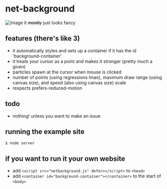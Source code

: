# net-background
![image](https://github.com/Saturn-VI/netbackground/assets/112597058/ffb4d0a9-8486-4789-9b8a-7370c98114fa)
it ~~mostly~~ just looks fancy
## features (there's like 3)
- it automatically styles and sets up a container if it has the id 'background-container'
- it treats your cursor as a point and makes it stronger (pretty much a given)
- particles spawn at the cursor when mouse is clicked
- number of points (using regressions lmao), maximum draw range (using canvas size), and speed (also using canvas size) scale
- respects prefers-reduced-motion

## todo
- nothing! unless you want to make an issue

## running the example site
```
$ node server
```

## if you want to run it your own website
- add `<script src="netbackground.js" defer></script>` to `<head>`
- add `<container id="background-container"></container>` to the start of `<body>`
